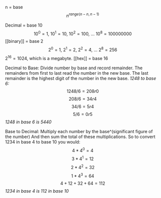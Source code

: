 
n = base
$$n^{range(n-n, n-1)}$$

Decimal = base 10
$$
10^0 = 1,\    
10^1 = 10, \
10^2 = 100, \
... \
10^8 = 100000000
$$
[[binary]] = base 2
$$
2^0 = 1,\ 2^1 = 2,\ 2^2 = 4,\ ...\ 2^8 = 256
$$
$2^{16} = 1024$, which is a megabyte.
[[hex]] = base 16


Decimal to Base:
	Divide number by base and record remainder. The remainders from first to last read the number in the new base. The last remainder is the highest digit of the number in the new base. 
	*1248 to base 6:*
$$ 1248 / 6 = 208 r 0 $$
$$208 / 6 = 34 r 4$$
$$34 / 6 = 5 r 4$$
$$5 / 6 = 0 r 5 $$
	*1248 in base 6 is 5440*

Base to Decimal: 
	Multiply each number by the base^(significant figure of the number)
	And then sum the total of these multiplications. 
	So to convert 1234 in base 4 to base 10 you would:
$$ 4 * 4^0 = 4$$
$$ 3 * 4^1 = 12 $$
$$ 2 * 4^2 = 32 $$
$$ 1 * 4^3 =  64 $$
$$ 4 + 12 + 32 + 64 = 112 $$
	*1234 in base 4 is 112 in base 10*